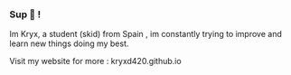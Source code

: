 ### Sup 👋 ! 

Im Kryx, a student (skid) from Spain , im constantly trying to improve and learn new things doing my best.

Visit my website for more : kryxd420.github.io


